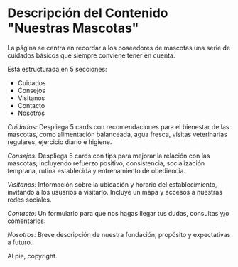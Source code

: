 # Descripción del Contenido "Nuestras Mascotas"

La página se centra en recordar a los poseedores de mascotas una serie de cuidados básicos que siempre conviene tener en cuenta.

Está estructurada en 5 secciones:

- Cuidados
- Consejos
- Visitanos
- Contacto
- Nosotros

_Cuidados:_ Despliega 5 cards con recomendaciones para el bienestar de las mascotas, como alimentación balanceada, agua fresca, visitas veterinarias regulares, ejercicio diario e higiene.

_Consejos:_ Despliega 5 cards con tips para mejorar la relación con las mascotas, incluyendo refuerzo positivo, consistencia, socialización temprana, rutina establecida y entrenamiento de obediencia.

_Visitanos:_ Información sobre la ubicación y horario del establecimiento, invitando a los usuarios a visitarlo. Incluye un mapa y accesos a nuestras redes sociales.

_Contacto:_ Un formulario para que nos hagas llegar tus dudas, consultas y/o comentarios.

_Nosotros:_ Breve descripción de nuestra fundación, propósito y expectativas a futuro.

Al pie, copyright.
